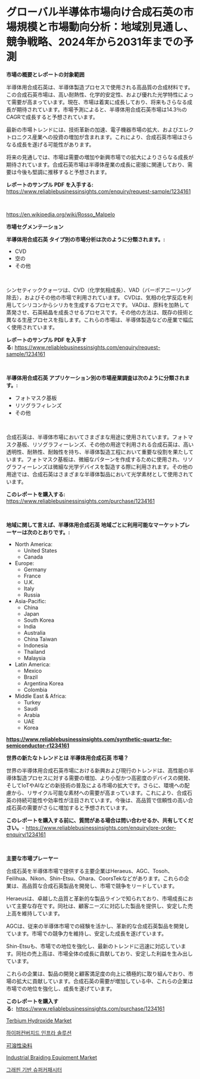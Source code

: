 <p><h1>グローバル半導体市場向け合成石英の市場規模と市場動向分析：地域別見通し、競争戦略、2024年から2031年までの予測</h1></p><p><strong>市場の概要とレポートの対象範囲</strong></p>
<p><p>半導体用合成石英は、半導体製造プロセスで使用される高品質の合成材料です。この合成石英市場は、高い耐熱性、化学的安定性、および優れた光学特性によって需要が高まっています。現在、市場は着実に成長しており、将来もさらなる成長が期待されています。市場予測によると、半導体用合成石英市場は14.3％のCAGRで成長すると予想されています。</p><p>最新の市場トレンドには、技術革新の加速、電子機器市場の拡大、およびエレクトロニクス産業への投資の増加が含まれます。これにより、合成石英市場はさらなる成長を遂げる可能性があります。</p><p>将来の見通しでは、市場は需要の増加や新興市場での拡大によりさらなる成長が期待されています。合成石英市場は半導体産業の成長に密接に関連しており、需要は今後も堅調に推移すると予想されます。</p></p>
<p><strong>レポートのサンプル PDF を入手する:</strong> <a href="https://www.reliablebusinessinsights.com/enquiry/request-sample/1234161">https://www.reliablebusinessinsights.com/enquiry/request-sample/1234161</a></p>
<p>&nbsp;</p>
<p><a href="https://en.wikipedia.org/wiki/Rosso_Malpelo">https://en.wikipedia.org/wiki/Rosso_Malpelo</a></p>
<p><strong>市場セグメンテーション</strong></p>
<p><strong>半導体用合成石英 タイプ別の市場分析は次のように分類されます。:</strong></p>
<p><ul><li>CVD</li><li>空の</li><li>その他</li></ul></p>
<p>&nbsp;</p>
<p><p>シンセティッククォーツは、CVD（化学気相成長）、VAD（バーポアニーリング除去），およびその他の市場で利用されています。 CVDは、気相の化学反応を利用してシリコンからシリカを生成するプロセスです。 VADは、原料を加熱して蒸発させ、石英結晶を成長させるプロセスです。その他の方法は、既存の技術と異なる生産プロセスを指します。これらの市場は、半導体製造などの産業で幅広く使用されています。</p></p>
<p><strong>レポートのサンプル PDF を入手する:</strong>&nbsp;<a href="https://www.reliablebusinessinsights.com/enquiry/request-sample/1234161">https://www.reliablebusinessinsights.com/enquiry/request-sample/1234161</a></p>
<p>&nbsp;</p>
<p><strong> 半導体用合成石英 アプリケーション別の市場産業調査は次のように分類されます。:</strong></p>
<p><ul><li>フォトマスク基板</li><li>リソグラフィレンズ</li><li>その他</li></ul></p>
<p>&nbsp;</p>
<p><p>合成石英は、半導体市場においてさまざまな用途に使用されています。フォトマスク基板、リソグラフィーレンズ、その他の用途で利用される合成石英は、高い透明性、耐熱性、耐蝕性を持ち、半導体製造工程において重要な役割を果たしています。フォトマスク基板は、微細なパターンを作成するために使用され、リソグラフィーレンズは微細な光学デバイスを製造する際に利用されます。その他の用途では、合成石英はさまざまな半導体製品において光学素材として使用されています。</p></p>
<p><strong>このレポートを購入する:</strong>&nbsp; <a href="https://www.reliablebusinessinsights.com/purchase/1234161">https://www.reliablebusinessinsights.com/purchase/1234161</a></p>
<p>&nbsp;</p>
<p><strong>地域に関して言えば、半導体用合成石英 地域ごとに利用可能なマーケットプレーヤーは次のとおりです。:</strong></p>
<p><ul>
    <li>
        North America:
        <ul>
            <li>United States</li>
            <li>Canada</li>
        </ul>
    </li>
    <li>
        Europe:
        <ul>
            <li>Germany</li>
            <li>France</li>
            <li>U.K.</li>
            <li>Italy</li>
            <li>Russia</li>
        </ul>
    </li>
    <li>
        Asia-Pacific:
        <ul>
            <li>China</li>
            <li>Japan</li>
            <li>South Korea</li>
            <li>India</li>
            <li>Australia</li>
            <li>China Taiwan</li>
            <li>Indonesia</li>
            <li>Thailand</li>
            <li>Malaysia</li>
        </ul>
    </li>
    <li>
        Latin America:
        <ul>
            <li>Mexico</li>
            <li>Brazil</li>
            <li>Argentina Korea</li>
            <li>Colombia</li>
        </ul>
    </li>
    <li>
        Middle East & Africa:
        <ul>
            <li>Turkey</li>
            <li>Saudi</li>
            <li>Arabia</li>
            <li>UAE</li>
            <li>Korea</li>
        </ul>
    </li>
    </ul></p>
<p><strong><a href="https://www.reliablebusinessinsights.com/synthetic-quartz-for-semiconductor-r1234161">https://www.reliablebusinessinsights.com/synthetic-quartz-for-semiconductor-r1234161</a></strong>&nbsp;</p>
<p><strong>世界の新たなトレンドとは 半導体用合成石英 市場？</strong></p>
<p><p>世界の半導体用合成石英市場における新興および現行のトレンドは、高性能の半導体製造プロセスに対する需要の増加、より小型かつ高密度のデバイスの開発、そしてIoTやAIなどの新技術の普及による市場の拡大です。さらに、環境への配慮から、リサイクル可能な素材への需要が高まっています。これにより、合成石英の持続可能性や効率性が注目されています。今後は、高品質で信頼性の高い合成石英の需要がさらに増加すると予想されています。</p></p>
<p><strong>このレポートを購入する前に、質問がある場合は問い合わせるか、共有してください。</strong>- <a href="https://www.reliablebusinessinsights.com/enquiry/pre-order-enquiry/1234161">https://www.reliablebusinessinsights.com/enquiry/pre-order-enquiry/1234161</a></p>
<p>&nbsp;</p>
<p><strong>主要な市場プレーヤー</strong></p>
<p><p>合成石英を半導体市場で提供する主要企業はHeraeus、AGC、Tosoh、Feilihua、Nikon、Shin-Etsu、Ohara、CoorsTekなどがあります。これらの企業は、高品質な合成石英製品を開発し、市場で競争をリードしています。</p><p>Heraeusは、卓越した品質と革新的な製品ラインで知られており、市場成長において主要な存在です。同社は、顧客ニーズに対応した製品を提供し、安定した売上高を維持しています。</p><p>AGCは、従来の半導体市場での経験を活かし、革新的な合成石英製品を開発しています。市場での競争力を維持し、安定した成長を遂げています。</p><p>Shin-Etsuも、市場での地位を強化し、最新のトレンドに迅速に対応しています。同社の売上高は、市場全体の成長に貢献しており、安定した利益を生み出しています。</p><p>これらの企業は、製品の開発と顧客満足度の向上に積極的に取り組んでおり、市場の拡大に貢献しています。合成石英の需要が増加している中、これらの企業は市場での地位を強化し、成長を遂げています。</p></p>
<p><strong>このレポートを購入する:</strong>&nbsp;&nbsp;<a href="https://www.reliablebusinessinsights.com/purchase/1234161">https://www.reliablebusinessinsights.com/purchase/1234161</a></p>
<p><p><a href="https://github.com/almainyongb/Market-Research-Report-List-1/blob/main/terbium-hydroxide-market.md">Terbium Hydroxide Market</a></p><p><a href="https://medium.com/@wheelgg5674537/%ED%95%98%EC%9D%B4%ED%8D%BC%EC%BB%A8%EB%B2%84%EC%A7%80%EB%93%9C-%EC%9D%B8%ED%94%84%EB%9D%BC-%EC%86%94%EB%A3%A8%EC%85%98-%EC%8B%9C%EC%9E%A5-%EA%B7%9C%EB%AA%A8%EB%8A%94-%EA%B8%80%EB%A1%9C%EB%B2%8C-%EC%82%B0%EC%97%85%EC%97%90%EC%84%9C-%EC%B5%9C%EA%B3%A0%EC%9D%98-%EB%A7%88%EC%BC%80%ED%8C%85-%EC%B1%84%EB%84%90%EC%9D%84-%EB%93%9C%EB%9F%AC%EB%83%85%EB%8B%88%EB%8B%A4-06725481f005">하이퍼컨버지드 인프라 솔루션</a></p><p><a href="https://medium.com/@abdielkilback/%E5%8F%AF%E6%BA%B6%E6%80%A7%E6%9F%93%E6%96%99%E5%B8%82%E5%A0%B4-%E6%8E%A2%E7%B4%A2%E5%B8%82%E5%A0%B4%E4%BB%BD%E9%A1%8D-%E5%B8%82%E5%A0%B4%E8%B6%A8%E5%8B%A2%E5%92%8C%E6%9C%AA%E4%BE%86%E5%A2%9E%E9%95%B7-e08f161b311e">可溶性染料</a></p><p><a href="https://issuu.com/reportprime-2/docs/industrial-braiding-equipment-market-size-2030.ppt">Industrial Braiding Equipment Market</a></p><p><a href="https://medium.com/@jerrodhilll68/%EA%B7%B8%EB%9E%98%ED%95%80-%EA%B8%B0%EB%B0%98-%EC%8A%88%ED%8D%BC%EC%BB%A4%ED%8C%A8%EC%8B%9C%ED%84%B0-%EC%8B%9C%EC%9E%A5-%EA%B2%BD%EC%9F%81-%EB%B6%84%EC%84%9D-%EC%8B%9C%EC%9E%A5-%EB%8F%99%ED%96%A5-%EB%B0%8F-2031%EB%85%84%EA%B9%8C%EC%A7%80%EC%9D%98-%EC%98%88%EC%B8%A1-1c7d9c420122">그래핀 기반 슈퍼커패시터</a></p></p>